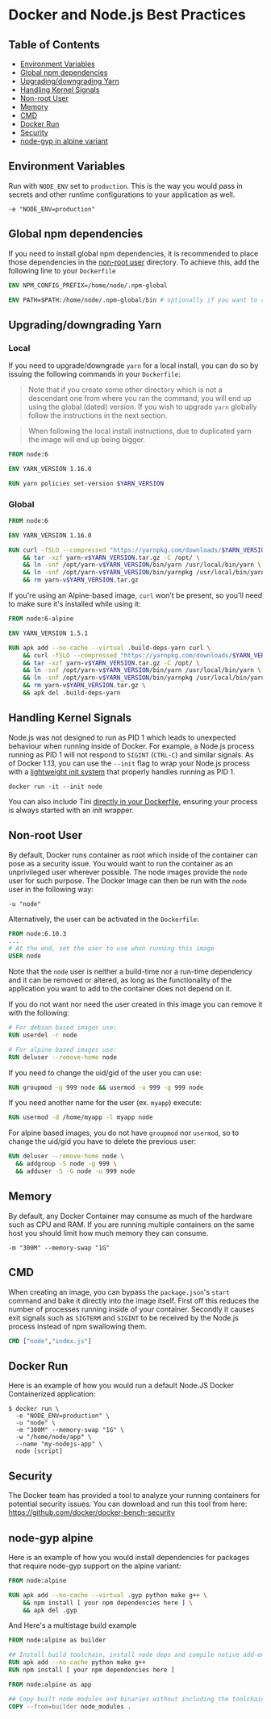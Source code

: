 # Docker and Node.js Best Practices

## Table of Contents

- [Environment Variables](#environment-variables)
- [Global npm dependencies](#global-npm-dependencies)
- [Upgrading/downgrading Yarn](#upgradingdowngrading-yarn)
- [Handling Kernel Signals](#handling-kernel-signals)
- [Non-root User](#non-root-user)
- [Memory](#memory)
- [CMD](#cmd)
- [Docker Run](#docker-run)
- [Security](#security)
- [node-gyp in alpine variant](#node-gyp-alpine)

## Environment Variables

Run with `NODE_ENV` set to `production`. This is the way you would pass in secrets and other runtime configurations to your application as well.

```
-e "NODE_ENV=production"
```

## Global npm dependencies

If you need to install global npm dependencies, it is recommended to place those dependencies in the [non-root user](#non-root-user) directory. To achieve this, add the following line to your `Dockerfile`

```Dockerfile
ENV NPM_CONFIG_PREFIX=/home/node/.npm-global

ENV PATH=$PATH:/home/node/.npm-global/bin # optionally if you want to run npm global bin without specifying path
```

## Upgrading/downgrading Yarn

### Local

If you need to upgrade/downgrade `yarn` for a local install, you can do so by issuing the following commands in your `Dockerfile`:

> Note that if you create some other directory which is not a descendant one from where you ran the command, you will end up using the global (dated) version. If you wish to upgrade `yarn` globally follow the instructions in the next section.

> When following the local install instructions, due to duplicated yarn the image will end up being bigger.

```Dockerfile
FROM node:6

ENV YARN_VERSION 1.16.0

RUN yarn policies set-version $YARN_VERSION
```

### Global

```Dockerfile
FROM node:6

ENV YARN_VERSION 1.16.0

RUN curl -fSLO --compressed "https://yarnpkg.com/downloads/$YARN_VERSION/yarn-v$YARN_VERSION.tar.gz" \
    && tar -xzf yarn-v$YARN_VERSION.tar.gz -C /opt/ \
    && ln -snf /opt/yarn-v$YARN_VERSION/bin/yarn /usr/local/bin/yarn \
    && ln -snf /opt/yarn-v$YARN_VERSION/bin/yarnpkg /usr/local/bin/yarnpkg \
    && rm yarn-v$YARN_VERSION.tar.gz
```

If you're using an Alpine-based image, `curl` won't be present, so you'll need to make sure it's installed while using it:

```Dockerfile
FROM node:6-alpine

ENV YARN_VERSION 1.5.1

RUN apk add --no-cache --virtual .build-deps-yarn curl \
    && curl -fSLO --compressed "https://yarnpkg.com/downloads/$YARN_VERSION/yarn-v$YARN_VERSION.tar.gz" \
    && tar -xzf yarn-v$YARN_VERSION.tar.gz -C /opt/ \
    && ln -snf /opt/yarn-v$YARN_VERSION/bin/yarn /usr/local/bin/yarn \
    && ln -snf /opt/yarn-v$YARN_VERSION/bin/yarnpkg /usr/local/bin/yarnpkg \
    && rm yarn-v$YARN_VERSION.tar.gz \
    && apk del .build-deps-yarn
```

## Handling Kernel Signals

Node.js was not designed to run as PID 1 which leads to unexpected behaviour when running inside of Docker. For example, a Node.js process running as PID 1 will not respond to `SIGINT` (`CTRL-C`) and similar signals. As of Docker 1.13, you can use the `--init` flag to wrap your Node.js process with a [lightweight init system](https://github.com/krallin/tini) that properly handles running as PID 1.

```
docker run -it --init node
```

You can also include Tini [directly in your Dockerfile](https://github.com/krallin/tini#using-tini), ensuring your process is always started with an init wrapper.

## Non-root User

By default, Docker runs container as root which inside of the container can pose as a security issue. You would want to run the container as an unprivileged user wherever possible. The node images provide the `node` user for such purpose. The Docker Image can then be run with the `node` user in the following way:

```
-u "node"
```

Alternatively, the user can be activated in the `Dockerfile`:

```Dockerfile
FROM node:6.10.3
...
# At the end, set the user to use when running this image
USER node
```

Note that the `node` user is neither a build-time nor a run-time dependency and it can be removed or altered, as long as the functionality of the application you want to add to the container does not depend on it.

If you do not want nor need the user created in this image you can remove it with the following:

```Dockerfile
# For debian based images use:
RUN userdel -r node

# For alpine based images use:
RUN deluser --remove-home node
```

If you need to change the uid/gid of the user you can use:

```Dockerfile
RUN groupmod -g 999 node && usermod -u 999 -g 999 node
```

If you need another name for the user (ex. `myapp`) execute:

```Dockerfile
RUN usermod -d /home/myapp -l myapp node
```

For alpine based images, you do not have `groupmod` nor `usermod`, so to change the uid/gid you have to delete the previous user:

```Dockerfile
RUN deluser --remove-home node \
  && addgroup -S node -g 999 \
  && adduser -S -G node -u 999 node
```

## Memory

By default, any Docker Container may consume as much of the hardware such as CPU and RAM. If you are running multiple containers on the same host you should limit how much memory they can consume.

```
-m "300M" --memory-swap "1G"
```

## CMD

When creating an image, you can bypass the `package.json`'s `start` command and bake it directly into the image itself. First off this reduces the number of processes running inside of your container. Secondly it causes exit signals such as `SIGTERM` and `SIGINT` to be received by the Node.js process instead of npm swallowing them.

```Dockerfile
CMD ["node","index.js"]
```

## Docker Run

Here is an example of how you would run a default Node.JS Docker Containerized application:

```
$ docker run \
  -e "NODE_ENV=production" \
  -u "node" \
  -m "300M" --memory-swap "1G" \
  -w "/home/node/app" \
  --name "my-nodejs-app" \
  node [script]
```

## Security

The Docker team has provided a tool to analyze your running containers for potential security issues. You can download and run this tool from here: https://github.com/docker/docker-bench-security

## node-gyp alpine

Here is an example of how you would install dependencies for packages that require node-gyp support on the alpine variant:

```Dockerfile
FROM node:alpine

RUN apk add --no-cache --virtual .gyp python make g++ \
    && npm install [ your npm dependencies here ] \
    && apk del .gyp
```

And Here's a multistage build example

```Dockerfile
FROM node:alpine as builder

## Install build toolchain, install node deps and compile native add-ons
RUN apk add --no-cache python make g++
RUN npm install [ your npm dependencies here ]

FROM node:alpine as app

## Copy built node modules and binaries without including the toolchain
COPY --from=builder node_modules .
```
